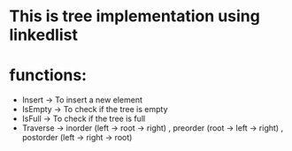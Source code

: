 # This is tree implementation using linkedlist

# functions:
- Insert -> To insert a new element
- IsEmpty -> To check if the tree is empty
- IsFull -> To check if the tree is full
- Traverse -> inorder (left -> root -> right) , preorder (root -> left -> right) , postorder (left -> right -> root)
